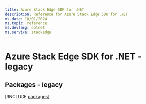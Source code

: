 ```yaml
---
title: Azure Stack Edge SDK for .NET
description: Reference for Azure Stack Edge SDK for .NET
ms.date: 10/01/2024
ms.topic: reference
ms.devlang: dotnet
ms.service: stackedge
---
```

# Azure Stack Edge SDK for .NET - legacy
## Packages - legacy
[!INCLUDE [packages](stack-edge-index.md)]